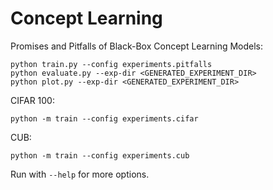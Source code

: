 # Concept Learning

Promises and Pitfalls of Black-Box Concept Learning Models:

    python train.py --config experiments.pitfalls
    python evaluate.py --exp-dir <GENERATED_EXPERIMENT_DIR>
    python plot.py --exp-dir <GENERATED_EXPERIMENT_DIR>

CIFAR 100:

    python -m train --config experiments.cifar

CUB:

    python -m train --config experiments.cub

Run with `--help` for more options.
